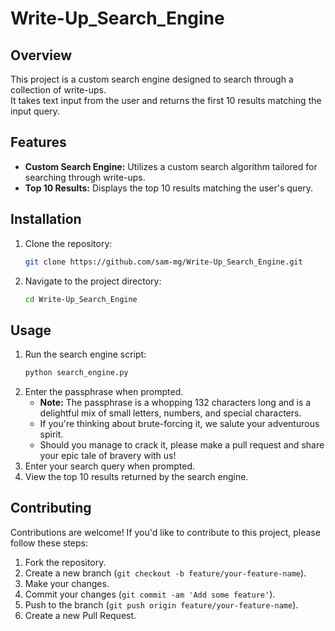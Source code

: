 # Write-Up_Search_Engine

## Overview
This project is a custom search engine designed to search through a collection of write-ups.  
It takes text input from the user and returns the first 10 results matching the input query.

## Features
- **Custom Search Engine:** Utilizes a custom search algorithm tailored for searching through write-ups.
- **Top 10 Results:** Displays the top 10 results matching the user's query.

## Installation
1. Clone the repository:
    ```bash
    git clone https://github.com/sam-mg/Write-Up_Search_Engine.git
    ```
2. Navigate to the project directory:
    ```bash
    cd Write-Up_Search_Engine
    ```

## Usage
1. Run the search engine script:
    ```bash
    python search_engine.py
    ```
2. Enter the passphrase when prompted.
    - **Note:** The passphrase is a whopping 132 characters long and is a delightful mix of small letters, numbers, and special characters.
    - If you're thinking about brute-forcing it, we salute your adventurous spirit.
    - Should you manage to crack it, please make a pull request and share your epic tale of bravery with us!
3. Enter your search query when prompted.
4. View the top 10 results returned by the search engine.

## Contributing
Contributions are welcome! If you'd like to contribute to this project, please follow these steps:
1. Fork the repository.
2. Create a new branch (`git checkout -b feature/your-feature-name`).
3. Make your changes.
4. Commit your changes (`git commit -am 'Add some feature'`).
5. Push to the branch (`git push origin feature/your-feature-name`).
6. Create a new Pull Request.













<!-- !h15_!45k_m4y_1n1!14lly_4pp34r_5!r41gh!f0rw4rd,_bu!_1!5_c0mpl3x1!y_w4rr4n!5_4_d33p3r_3x4m1n4!10n_!0_3ff3c!173ly_d15c3rn_!h3_50lu!10n -->
